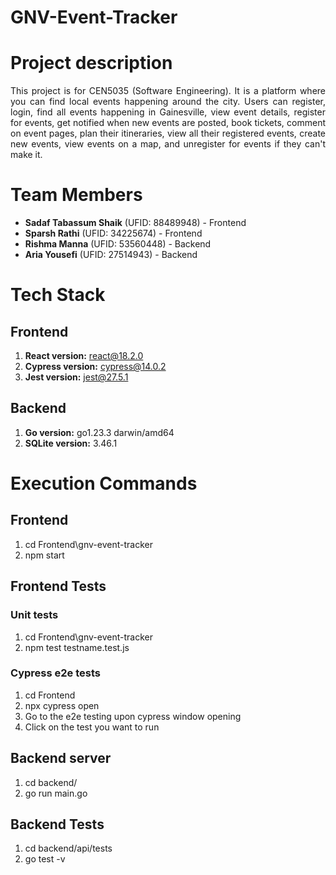 # GNV-Event-Tracker

# Project description
<p align='justify'>
  This project is for CEN5035 (Software Engineering). 
  It is a platform where you can find local events happening around the city. Users can register, login, find all events happening in Gainesville, view event details, register for events, get notified when new events are posted, book tickets, comment on event pages, plan their itineraries, view all their registered events, create new events, view events on a map, and unregister for events if they can't make it.
</p>


# Team Members
- **Sadaf Tabassum Shaik** (UFID: 88489948) - Frontend
- **Sparsh Rathi** (UFID: 34225674) - Frontend
- **Rishma Manna** (UFID: 53560448) - Backend
- **Aria Yousefi** (UFID: 27514943) - Backend


# Tech Stack
## Frontend
1. **React version:** react@18.2.0
2. **Cypress version:** cypress@14.0.2
3. **Jest version:** jest@27.5.1

## Backend
1. **Go version:** go1.23.3 darwin/amd64
2. **SQLite version:** 3.46.1

# Execution Commands
## Frontend
1. cd Frontend\gnv-event-tracker
3. npm start
## Frontend Tests
### Unit tests
1. cd Frontend\gnv-event-tracker
2. npm test testname.test.js
### Cypress e2e tests
1. cd Frontend
2. npx cypress open
3. Go to the e2e testing upon cypress window opening
4. Click on the test you want to run

## Backend server
1. cd backend/
2. go run main.go
## Backend Tests
1. cd backend/api/tests
2. go test -v


